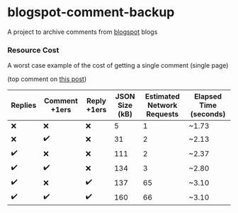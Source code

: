 # blogspot-comment-backup
A project to archive comments from [blogspot](https://www.blogger.com/) blogs

### Resource Cost
A worst case example of the cost of getting a single comment (single page)

(top comment on [this post](https://apis.google.com/u/0/_/widget/render/comments?first_party_property=BLOGGER&query=https://blogger.googleblog.com/2019/01/an-update-on-google-and-blogger.html))

Replies | Comment +1ers | Reply +1ers | JSON Size (kB) | Estimated Network Requests | Elapsed Time (seconds)
------- | ----------- | --------- | -------------- | -------------------------- | ------------
❌ | ❌ | ❌ | 5   | 1 | ~1.73
❌ | ✔️ | ❌ | 31  | 2 | ~2.13
✔️ | ❌ | ❌ | 111 | 2 | ~2.37
✔️ | ✔️ | ❌ | 134 | 3 | ~2.80
✔️ | ❌ | ✔️ | 137 | 65 | ~3.10
✔️ | ✔️ | ✔️ | 160 | 66 | ~3.10
